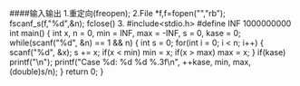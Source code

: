 ####输入输出
1.重定向(freopen);         2.File *f,f=fopen("","rb"); fscanf_s(f,"%d",&n);  fclose()
3.
      #include<stdio.h>
      #define INF 1000000000
      int main()
      {
      int x, n = 0, min = INF, max = -INF, s = 0, kase = 0;
      while(scanf("%d", &n) == 1 && n)
      {
      int s = 0;
      for(int i = 0; i < n; i++) {
      scanf("%d", &x);
      s += x;
      if(x < min) min = x;
      if(x > max) max = x;
      }
      if(kase) printf("\n");
      printf("Case %d: %d %d %.3f\n", ++kase, min, max, (double)s/n);
      }
      return 0;
      }

